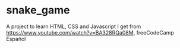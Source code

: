 # snake_game
A project to learn HTML, CSS and Javascript I get from https://www.youtube.com/watch?v=BA328RQa08M, freeCodeCamp Español
